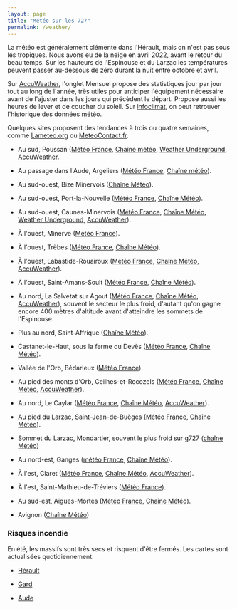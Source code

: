 ```yaml
---
layout: page
title: "Météo sur les 727"
permalink: /weather/
---
```


La météo est généralement clémente dans l'Hérault, mais on n'est pas sous les tropiques. Nous avons eu de la neige en avril 2022, avant le retour du beau temps. Sur les hauteurs de l'Espinouse et du Larzac les températures peuvent passer au-dessous de zéro durant la nuit entre octobre et avril.

Sur [AccuWeather](https://www.accuweather.com/), l'onglet Mensuel propose des statistiques jour par jour tout au long de l'année, très utiles pour anticiper l'équipement nécessaire avant de l'ajuster dans les jours qui précèdent le départ. Propose aussi les heures de lever et de coucher du soleil. Sur [infoclimat](https://www.infoclimat.fr/climatologie-mensuelle/07641/septembre/2023/sete.html), on peut retrouver l'historique des données météo.

Quelques sites proposent des tendances à trois ou quatre semaines, comme [Lameteo.org](https://www.lameteo.org/index.php/dans-trois-et-quatre-semaines) ou [MeteoContact.fr](https://www.meteocontact.fr/previsions/france/tendance-3-semaines).

* Au sud, Poussan ([Météo France](https://meteofrance.com/previsions-meteo-france/poussan/34560), [Chaîne météo](https://www.lachainemeteo.com/meteo-france/ville-215697/previsions-meteo-poussan-aujourdhui), [Weather Underground](https://www.wunderground.com/forecast/fr/poussan), [AccuWeather](https://www.accuweather.com/fr/fr/poussan/159282/daily-weather-forecast/159282).

* Au passage dans l'Aude, Argeliers ([Météo France](https://meteofrance.com/previsions-meteo-france/argeliers/11120), [Chaîne météo](https://www.lachainemeteo.com/meteo-france/ville-308649/previsions-meteo-argeliers-samedi-prochain)).

* Au sud-ouest, Bize Minervois ([Chaîne Météo](https://www.lachainemeteo.com/meteo-france/ville-308676/)).

* Au sud-ouest, Port-la-Nouvelle ([Météo France](https://meteofrance.com/previsions-meteo-france/port-la-nouvelle/11210), [Chaîne Météo](https://www.lachainemeteo.com/meteo-france/ville-216797/previsions-meteo-port-la-nouvelle-aujourdhui)).

* Au sud-ouest, Caunes-Minervois ([Météo France](https://meteofrance.com/previsions-meteo-france/caunes-minervois/11160), [Chaîne Météo](https://www.lachainemeteo.com/meteo-france/ville-308705/previsions-meteo-caunes-minervois-aujourdhui), [Weather Underground](https://www.wunderground.com/weather/fr/caunes-minervois), [AccuWeather](https://www.accuweather.com/fr/fr/caunes-minervois/139456/daily-weather-forecast/139456)).

* À l'ouest, Minerve ([Météo France](https://meteofrance.com/previsions-meteo-france/minerve/34210)).

* À l'ouest, Trèbes ([Météo France](https://meteofrance.com/previsions-meteo-france/trebes/11800), [Chaîne Météo](https://www.lachainemeteo.com/meteo-france/ville-215041/previsions-meteo-trebes-aujourdhui)).

* À l'ouest, Labastide-Rouairoux ([Météo France](https://meteofrance.com/previsions-meteo-france/labastide-rouairoux/81270), [Chaîne Météo](https://www.lachainemeteo.com/meteo-france/ville-216248/previsions-meteo-labastide-rouairoux-aujourdhui), [AccuWeather](https://www.accuweather.com/fr/fr/labastide-rouairoux/1-149973_3_al/weather-forecast/1-149973_3_al)).

* À l'ouest, Saint-Amans-Soult ([Météo France](https://meteofrance.com/previsions-meteo-france/saint-amans-soult/81240), [Chaîne Météo](https://www.lachainemeteo.com/meteo-france/ville-309175/previsions-meteo-saint-amans-soult-aujourdhui)).

* Au nord, La Salvetat sur Agout ([Météo France](https://meteofrance.com/previsions-meteo-france/la-salvetat-sur-agout/34330), [Chaîne Météo](https://www.lachainemeteo.com/meteo-france/ville-285052/previsions-meteo-la-salvetat-sur-agout-aujourdhui), [AccuWeather](https://www.accuweather.com/fr/fr/la-salvetat-sur-agout/149317/weather-forecast/149317)), souvent le secteur le plus froid, d'autant qu'on gagne encore 400 mètres d'altitude avant d'atteindre les sommets de l'Espinouse.

* Plus au nord, Saint-Affrique ([Chaîne Météo](https://www.lachainemeteo.com/meteo-france/ville-214480/previsions-meteo-saint-affrique-samedi-prochain)).

* Castanet-le-Haut, sous la ferme du Devès ([Météo France](https://meteofrance.com/previsions-meteo-france/castanet-le-haut/34610), [Chaîne Météo](https://www.lachainemeteo.com/meteo-france/ville-853281/previsions-meteo-castanet-le-haut-aujourdhui)).

* Vallée de l'Orb, Bédarieux ([Météo France](https://meteofrance.com/previsions-meteo-france/bedarieux/34600)).

* Au pied des monts d'Orb, Ceilhes-et-Rocozels ([Météo France](https://meteofrance.com/previsions-meteo-france/ceilhes-et-rocozels/34260), [Chaîne Météo](https://www.lachainemeteo.com/meteo-france/ville-285007/previsions-meteo-ceilhes-et-rocozels-aujourdhui), [AccuWeather](https://www.accuweather.com/fr/fr/ceilhes-et-rocozels/139478/weather-forecast/139478)).

* Au nord, Le Caylar ([Météo France](https://meteofrance.com/previsions-meteo-france/le-caylar/34520), [Chaîne Météo](https://www.lachainemeteo.com/meteo-france/ville-285055/previsions-meteo-le-caylar-aujourdhui), [AccuWeather](https://www.accuweather.com/fr/fr/le-caylar/1-149385_3_al/weather-forecast/1-149385_3_al)).

* Au pied du Larzac, Saint-Jean-de-Buèges ([Météo France](https://meteofrance.com/previsions-meteo-france/saint-jean-de-bueges/34380), [Chaîne Météo](https://www.lachainemeteo.com/meteo-france/ville-285158/previsions-meteo-saint-jean-de-bueges-aujourdhui)).

* Sommet du Larzac, Mondartier, souvent le plus froid sur g727 ([chaîne Météo](https://www.lachainemeteo.com/meteo-france/ville-284833/previsions-meteo-montdardier-aujourdhui))

* Au nord-est, Ganges ([météo France](https://meteofrance.com/previsions-meteo-france/ganges/34190), [Chaîne Météo](https://www.lachainemeteo.com/meteo-france/ville-216507/previsions-meteo-ganges-aujourdhui)).

* À l'est, Claret ([Météo France](https://meteofrance.com/previsions-meteo-france/claret/34270), [Chaîne Météo](https://www.lachainemeteo.com/meteo-france/ville-285017/previsions-meteo-claret-aujourdhui), [AccuWeather](https://www.accuweather.com/fr/fr/claret/139508/weather-forecast/139508)).

* À l'est, Saint-Mathieu-de-Tréviers ([Météo France](https://meteofrance.com/previsions-meteo-france/saint-mathieu-de-treviers/34270)).

* Au sud-est, Aigues-Mortes ([Météo France](https://meteofrance.com/previsions-meteo-france/aigues-mortes/30220), [Chaîne Météo](https://www.lachainemeteo.com/meteo-france/ville-215703/previsions-meteo-aigues-mortes-mercredi)).

* Avignon ([Chaîne Météo](https://www.lachainemeteo.com/meteo-france/ville-6759/previsions-meteo-avignon-aujourdhui))

### Risques incendie

En été, les massifs sont très secs et risquent d'être fermés. Les cartes sont actualisées quotidiennement.

* [Hérault](https://www.risque-prevention-incendie.fr/herault/)

* [Gard](https://www.risque-prevention-incendie.fr/gard/)

* [Aude](https://www.risque-prevention-incendie.fr/aude/)

